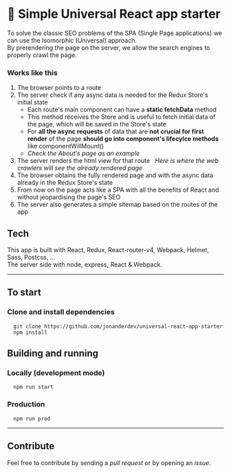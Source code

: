 # 🚀 Simple Universal React app starter
To solve the classic SEO problems of the SPA (Single Page applications) we can use the Isomorphic (Universal) approach.  
By prerendering the page on the server, we allow the search engines to properly crawl the page.


### Works like this
1. The browser points to a route  
2. The server check if any async data is needed for the Redux Store's initial state   
   - Each route's main component can have a **static fetchData** method   
   - This method receives the Store and is useful to fetch initial data of the page, which will be saved in the Store's state   
   - For **all the async requests** of data that are **not crucial for first render** of the page **should go into component's lifecylce methods** like componentWillMount()  
   - *Check the About's page as an example*  
3. The server renders the html view for that route  
   *Here is where the web crawlers will see the already rendered page*  
4. The browser obtains the fully rendered page and with the async data already in the Redux Store's state
5. From now on the page acts like a SPA with all the benefits of React and without jeopardising the page's SEO
6. The server also generates a simple sitemap based on the routes of the app



## Tech
This app is built with React, Redux, React-router-v4, Webpack, Helmet, Sass, Postcss, ...  
The server side with node, express, React & Webpack.

---

## To start
### Clone and install dependencies
```
  git clone https://github.com/jonanderdev/universal-react-app-starter
  npm install
```

## Building and running
### Locally (development mode)
```
  npm run start
```
### Production
```
  npm run prod
```

---

## Contribute
Feel free to contribute by sending a *pull request* or by opening an *issue*.
